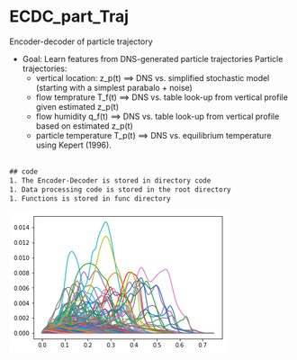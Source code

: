# ECDC_part_Traj
Encoder-decoder of particle trajectory
 
* Goal: Learn features from DNS-generated particle trajectories 
Particle trajectories:
  * vertical location: z_p(t) ==> DNS vs. simplified stochastic model (starting with a simplest parabalo + noise)
  * flow temprature T_f(t) ==> DNS vs. table look-up from vertical profile given estimated z_p(t)
  * flow humidity q_f(t) ==> DNS vs. table look-up from vertical profile based on estimated z_p(t)
  * particle temperature T_p(t) ==> DNS vs. equilibrium temperature using Kepert (1996).
```

## code
1. The Encoder-Decoder is stored in directory code
1. Data processing code is stored in the root directory
1. Functions is stored in func directory
```

![short trajectories](figs/cls2aMp1_short_zp.png?raw=true "Title")
